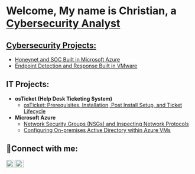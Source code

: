 <h1>Welcome, My name is Christian, a <a href="https://linkedin.com/in/csoucy714/">Cybersecurity Analyst</h1>

<h2>Cybersecurity Projects:</h2>

- [Honeynet and SOC Built in Microsoft Azure](https://github.com/christiansoucy/honeynet-soc-azure)
- [Endpoint Detection and Response Built in VMware](https://github.com/christiansoucy/vmare-limacharlie)




<h2>IT Projects:</h2>

- <b>osTicket (Help Desk Ticketing System)</b>
  - [osTicket: Prerequisites, Installation, Post Install Setup, and Ticket Lifecycle](https://github.com/christiansoucy/osticket-prereq)
- <b>Microsoft Azure</b>
  - [Network Security Groups (NSGs) and Inspecting Network Protocols](https://github.com/christiansoucy/azure-network-protocols)
  - [Configuring On-premises Active Directory within Azure VMs](https://github.com/christiansoucy/configure-ad)

<h2>🤳Connect with me:</h2>


[<img align="left" alt="Christian | LinkedIn" width="22px" src="https://cdn.jsdelivr.net/npm/simple-icons@v3/icons/linkedin.svg" />][linkedin]
[<img align="left" alt="Christian | Instagram" width="22px" src="https://cdn.jsdelivr.net/npm/simple-icons@v3/icons/instagram.svg" />][instagram]


[instagram]: https://www.instagram.com/christian.soucy/
[linkedin]: https://linkedin.com/in/csoucy714/
